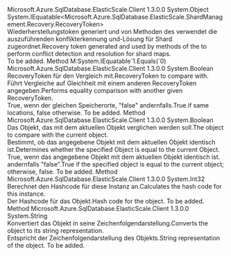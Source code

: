 <Type Name="RecoveryToken" FullName="Microsoft.Azure.SqlDatabase.ElasticScale.ShardManagement.Recovery.RecoveryToken">
  <TypeSignature Language="C#" Value="public sealed class RecoveryToken : IEquatable&lt;Microsoft.Azure.SqlDatabase.ElasticScale.ShardManagement.Recovery.RecoveryToken&gt;" />
  <TypeSignature Language="ILAsm" Value=".class public auto ansi sealed beforefieldinit RecoveryToken extends System.Object implements class System.IEquatable`1&lt;class Microsoft.Azure.SqlDatabase.ElasticScale.ShardManagement.Recovery.RecoveryToken&gt;" />
  <TypeSignature Language="DocId" Value="T:Microsoft.Azure.SqlDatabase.ElasticScale.ShardManagement.Recovery.RecoveryToken" />
  <TypeSignature Language="VB.NET" Value="Public NotInheritable Class RecoveryToken&#xA;Implements IEquatable(Of RecoveryToken)" />
  <TypeSignature Language="F#" Value="type RecoveryToken = class&#xA;    interface IEquatable&lt;RecoveryToken&gt;" />
  <AssemblyInfo>
    <AssemblyName>Microsoft.Azure.SqlDatabase.ElasticScale.Client</AssemblyName>
    <AssemblyVersion>1.3.0.0</AssemblyVersion>
  </AssemblyInfo>
  <Base>
    <BaseTypeName>System.Object</BaseTypeName>
  </Base>
  <Interfaces>
    <Interface>
      <InterfaceName>System.IEquatable&lt;Microsoft.Azure.SqlDatabase.ElasticScale.ShardManagement.Recovery.RecoveryToken&gt;</InterfaceName>
    </Interface>
  </Interfaces>
  <Docs>
    <summary>
            <span data-ttu-id="ba74e-101">Wiederherstellungstoken generiert und von Methoden des verwendet die <see cref="T:Microsoft.Azure.SqlDatabase.ElasticScale.ShardManagement.Recovery.RecoveryManager" /> auszuführenden konflikterkennung und-Lösung für Shard zugeordnet.</span><span class="sxs-lookup"><span data-stu-id="ba74e-101">Recovery token generated and used by methods of the <see cref="T:Microsoft.Azure.SqlDatabase.ElasticScale.ShardManagement.Recovery.RecoveryManager" /> to perform conflict detection and resolution for shard maps.</span></span>
            </summary>
    <remarks>To be added.</remarks>
  </Docs>
  <Members>
    <Member MemberName="Equals">
      <MemberSignature Language="C#" Value="public bool Equals (Microsoft.Azure.SqlDatabase.ElasticScale.ShardManagement.Recovery.RecoveryToken other);" />
      <MemberSignature Language="ILAsm" Value=".method public hidebysig newslot virtual instance bool Equals(class Microsoft.Azure.SqlDatabase.ElasticScale.ShardManagement.Recovery.RecoveryToken other) cil managed" />
      <MemberSignature Language="DocId" Value="M:Microsoft.Azure.SqlDatabase.ElasticScale.ShardManagement.Recovery.RecoveryToken.Equals(Microsoft.Azure.SqlDatabase.ElasticScale.ShardManagement.Recovery.RecoveryToken)" />
      <MemberSignature Language="VB.NET" Value="Public Function Equals (other As RecoveryToken) As Boolean" />
      <MemberSignature Language="F#" Value="override this.Equals : Microsoft.Azure.SqlDatabase.ElasticScale.ShardManagement.Recovery.RecoveryToken -&gt; bool" Usage="recoveryToken.Equals other" />
      <MemberType>Method</MemberType>
      <Implements>
        <InterfaceMember>M:System.IEquatable`1.Equals(`0)</InterfaceMember>
      </Implements>
      <AssemblyInfo>
        <AssemblyName>Microsoft.Azure.SqlDatabase.ElasticScale.Client</AssemblyName>
        <AssemblyVersion>1.3.0.0</AssemblyVersion>
      </AssemblyInfo>
      <ReturnValue>
        <ReturnType>System.Boolean</ReturnType>
      </ReturnValue>
      <Parameters>
        <Parameter Name="other" Type="Microsoft.Azure.SqlDatabase.ElasticScale.ShardManagement.Recovery.RecoveryToken" />
      </Parameters>
      <Docs>
        <param name="other"><span data-ttu-id="ba74e-102">RecoveryToken für den Vergleich mit.</span><span class="sxs-lookup"><span data-stu-id="ba74e-102">RecoveryToken to compare with.</span></span></param>
        <summary>
            <span data-ttu-id="ba74e-103">Führt Vergleiche auf Gleichheit mit einem anderen RecoveryToken angegeben.</span><span class="sxs-lookup"><span data-stu-id="ba74e-103">Performs equality comparison with another given RecoveryToken.</span></span>
            </summary>
        <returns><span data-ttu-id="ba74e-104">True, wenn der gleichen Speicherorte, "false" andernfalls.</span><span class="sxs-lookup"><span data-stu-id="ba74e-104">True if same locations, false otherwise.</span></span></returns>
        <remarks>To be added.</remarks>
      </Docs>
    </Member>
    <Member MemberName="Equals">
      <MemberSignature Language="C#" Value="public override bool Equals (object obj);" />
      <MemberSignature Language="ILAsm" Value=".method public hidebysig virtual instance bool Equals(object obj) cil managed" />
      <MemberSignature Language="DocId" Value="M:Microsoft.Azure.SqlDatabase.ElasticScale.ShardManagement.Recovery.RecoveryToken.Equals(System.Object)" />
      <MemberSignature Language="VB.NET" Value="Public Overrides Function Equals (obj As Object) As Boolean" />
      <MemberSignature Language="F#" Value="override this.Equals : obj -&gt; bool" Usage="recoveryToken.Equals obj" />
      <MemberType>Method</MemberType>
      <AssemblyInfo>
        <AssemblyName>Microsoft.Azure.SqlDatabase.ElasticScale.Client</AssemblyName>
        <AssemblyVersion>1.3.0.0</AssemblyVersion>
      </AssemblyInfo>
      <ReturnValue>
        <ReturnType>System.Boolean</ReturnType>
      </ReturnValue>
      <Parameters>
        <Parameter Name="obj" Type="System.Object" />
      </Parameters>
      <Docs>
        <param name="obj"><span data-ttu-id="ba74e-105">Das Objekt, das mit dem aktuellen Objekt verglichen werden soll.</span><span class="sxs-lookup"><span data-stu-id="ba74e-105">The object to compare with the current object.</span></span></param>
        <summary>
            <span data-ttu-id="ba74e-106">Bestimmt, ob das angegebene Objekt mit dem aktuellen Objekt identisch ist.</span><span class="sxs-lookup"><span data-stu-id="ba74e-106">Determines whether the specified Object is equal to the current Object.</span></span>
            </summary>
        <returns><span data-ttu-id="ba74e-107">True, wenn das angegebene Objekt mit dem aktuellen Objekt identisch ist. andernfalls "false".</span><span class="sxs-lookup"><span data-stu-id="ba74e-107">True if the specified object is equal to the current object; otherwise, false.</span></span></returns>
        <remarks>To be added.</remarks>
      </Docs>
    </Member>
    <Member MemberName="GetHashCode">
      <MemberSignature Language="C#" Value="public override int GetHashCode ();" />
      <MemberSignature Language="ILAsm" Value=".method public hidebysig virtual instance int32 GetHashCode() cil managed" />
      <MemberSignature Language="DocId" Value="M:Microsoft.Azure.SqlDatabase.ElasticScale.ShardManagement.Recovery.RecoveryToken.GetHashCode" />
      <MemberSignature Language="VB.NET" Value="Public Overrides Function GetHashCode () As Integer" />
      <MemberSignature Language="F#" Value="override this.GetHashCode : unit -&gt; int" Usage="recoveryToken.GetHashCode " />
      <MemberType>Method</MemberType>
      <AssemblyInfo>
        <AssemblyName>Microsoft.Azure.SqlDatabase.ElasticScale.Client</AssemblyName>
        <AssemblyVersion>1.3.0.0</AssemblyVersion>
      </AssemblyInfo>
      <ReturnValue>
        <ReturnType>System.Int32</ReturnType>
      </ReturnValue>
      <Parameters />
      <Docs>
        <summary>
            <span data-ttu-id="ba74e-108">Berechnet den Hashcode für diese Instanz an.</span><span class="sxs-lookup"><span data-stu-id="ba74e-108">Calculates the hash code for this instance.</span></span>
            </summary>
        <returns><span data-ttu-id="ba74e-109">Der Hashcode für das Objekt.</span><span class="sxs-lookup"><span data-stu-id="ba74e-109">Hash code for the object.</span></span></returns>
        <remarks>To be added.</remarks>
      </Docs>
    </Member>
    <Member MemberName="ToString">
      <MemberSignature Language="C#" Value="public override string ToString ();" />
      <MemberSignature Language="ILAsm" Value=".method public hidebysig virtual instance string ToString() cil managed" />
      <MemberSignature Language="DocId" Value="M:Microsoft.Azure.SqlDatabase.ElasticScale.ShardManagement.Recovery.RecoveryToken.ToString" />
      <MemberSignature Language="VB.NET" Value="Public Overrides Function ToString () As String" />
      <MemberSignature Language="F#" Value="override this.ToString : unit -&gt; string" Usage="recoveryToken.ToString " />
      <MemberType>Method</MemberType>
      <AssemblyInfo>
        <AssemblyName>Microsoft.Azure.SqlDatabase.ElasticScale.Client</AssemblyName>
        <AssemblyVersion>1.3.0.0</AssemblyVersion>
      </AssemblyInfo>
      <ReturnValue>
        <ReturnType>System.String</ReturnType>
      </ReturnValue>
      <Parameters />
      <Docs>
        <summary>
            <span data-ttu-id="ba74e-110">Konvertiert das Objekt in seine Zeichenfolgendarstellung.</span><span class="sxs-lookup"><span data-stu-id="ba74e-110">Converts the object to its string representation.</span></span>
            </summary>
        <returns><span data-ttu-id="ba74e-111">Entspricht der Zeichenfolgendarstellung des Objekts.</span><span class="sxs-lookup"><span data-stu-id="ba74e-111">String representation of the object.</span></span></returns>
        <remarks>To be added.</remarks>
      </Docs>
    </Member>
  </Members>
</Type>